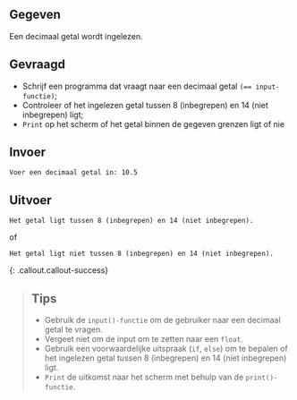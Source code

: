 ## Gegeven
Een decimaal getal wordt ingelezen.

## Gevraagd
* Schrijf een programma dat vraagt naar een decimaal getal `(== input-functie)`;
* Controleer of het ingelezen getal tussen 8 (inbegrepen) en 14 (niet inbegrepen) ligt;
* `Print` op het scherm of het getal binnen de gegeven grenzen ligt of nie

## Invoer
```
Voer een decimaal getal in: 10.5

```

## Uitvoer
```
Het getal ligt tussen 8 (inbegrepen) en 14 (niet inbegrepen).

```
of 
```
Het getal ligt niet tussen 8 (inbegrepen) en 14 (niet inbegrepen).

```

{: .callout.callout-success}
>## Tips
>* Gebruik de `input()-functie` om de gebruiker naar een decimaal getal te vragen. 
>* Vergeet niet om de input om te zetten naar een `float`.
>* Gebruik een voorwaardelijke uitspraak (`if`, `else`) om te bepalen of het ingelezen getal tussen 8 (inbegrepen) en 14 (niet inbegrepen) ligt.
>* `Print` de uitkomst naar het scherm met behulp van de `print()-functie`.
